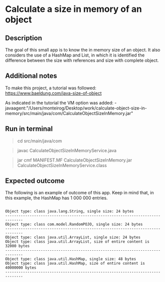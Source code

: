 # Calculate a size in memory of an object

## Description

The goal of this small app is to know the in memory size of an object. It also considers the use of a HashMap and List, in which it is identified the difference between the size with references and size with complete object.


## Additional notes
To make this project, a tutorial was followed: https://www.baeldung.com/java-size-of-object

As indicated in the tutorial the VM option was added:
-javaagent:"/Users/monteirog/Desktop/work/calculate-object-size-in-memory/src/main/java/com/CalculateObjectSizeInMemory.jar"


## Run in terminal 
> cd src/main/java/com

> javac CalculateObjectSizeInMemoryService.java

> jar cmf MANIFEST.MF CalculateObjectSizeInMemory.jar CalculateObjectSizeInMemoryService.class

## Expected outcome

The following is an example of outcome of this app. Keep in mind that, in this example, the HashMap has 1 000 000 entries.

<pre><code>
Object type: class java.lang.String, single size: 24 bytes
------------------------------------------------------------------------------
Object type: class com.model.RandomPOJO, single size: 24 bytes
------------------------------------------------------------------------------
Object type: class java.util.ArrayList, single size: 24 bytes
Object type: class java.util.ArrayList, size of entire content is 32000 bytes
------------------------------------------------------------------------------
Object type: class java.util.HashMap, single size: 48 bytes
Object type: class java.util.HashMap, size of entire content is 40000000 bytes
------------------------------------------------------------------------------
</code></pre>
